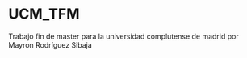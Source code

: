 # UCM_TFM
Trabajo fin de master para la universidad complutense de madrid por Mayron Rodríguez Sibaja
